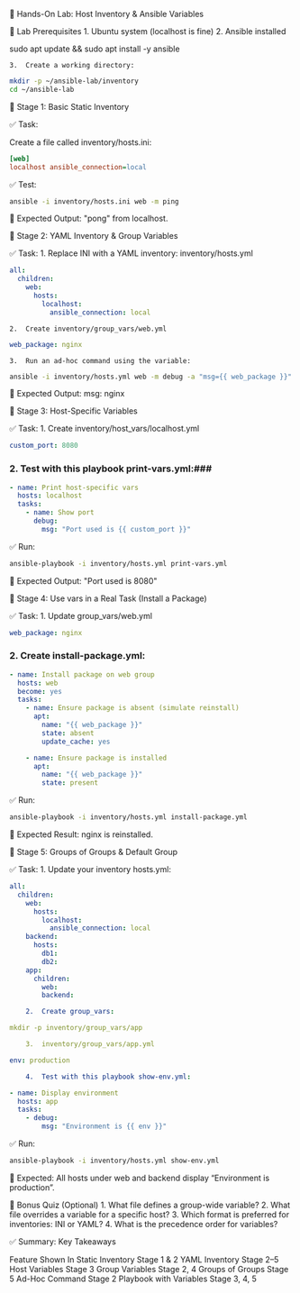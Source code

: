 🧪 Hands-On Lab: Host Inventory & Ansible Variables

🧩 Lab Prerequisites
	1.	Ubuntu system (localhost is fine)
	2.	Ansible installed

sudo apt update && sudo apt install -y ansible


	3.	Create a working directory:
```bash
mkdir -p ~/ansible-lab/inventory
cd ~/ansible-lab
```

🔹 Stage 1: Basic Static Inventory

✅ Task:

Create a file called inventory/hosts.ini:
```ini
[web]
localhost ansible_connection=local
```
✅ Test:
```bash
ansible -i inventory/hosts.ini web -m ping
```
🧠 Expected Output: "pong" from localhost.

🔹 Stage 2: YAML Inventory & Group Variables

✅ Task:
	1.	Replace INI with a YAML inventory: inventory/hosts.yml
```yaml
all:
  children:
    web:
      hosts:
        localhost:
          ansible_connection: local
```
	2.	Create inventory/group_vars/web.yml
```yaml
web_package: nginx
```
	3.	Run an ad-hoc command using the variable:
```bash
ansible -i inventory/hosts.yml web -m debug -a "msg={{ web_package }}"
```
🧠 Expected Output: msg: nginx

🔹 Stage 3: Host-Specific Variables

✅ Task:
	1.	Create inventory/host_vars/localhost.yml
```yaml
custom_port: 8080
```
### 2.	Test with this playbook print-vars.yml:###
```yaml
- name: Print host-specific vars
  hosts: localhost
  tasks:
    - name: Show port
      debug:
        msg: "Port used is {{ custom_port }}"
```
✅ Run:
```bash
ansible-playbook -i inventory/hosts.yml print-vars.yml
```
🧠 Expected Output: "Port used is 8080"

🔹 Stage 4: Use vars in a Real Task (Install a Package)

✅ Task:
	1.	Update group_vars/web.yml
```yaml
web_package: nginx
```
### 2.	Create install-package.yml: ####
```yaml
- name: Install package on web group
  hosts: web
  become: yes
  tasks:
    - name: Ensure package is absent (simulate reinstall)
      apt:
        name: "{{ web_package }}"
        state: absent
        update_cache: yes

    - name: Ensure package is installed
      apt:
        name: "{{ web_package }}"
        state: present
```
✅ Run:
```bash
ansible-playbook -i inventory/hosts.yml install-package.yml
```
🧠 Expected Result: nginx is reinstalled.

🔹 Stage 5: Groups of Groups & Default Group

✅ Task:
	1.	Update your inventory hosts.yml:
```yaml
all:
  children:
    web:
      hosts:
        localhost:
          ansible_connection: local
    backend:
      hosts:
        db1:
        db2:
    app:
      children:
        web:
        backend:

	2.	Create group_vars:

mkdir -p inventory/group_vars/app

	3.	inventory/group_vars/app.yml

env: production

	4.	Test with this playbook show-env.yml:

- name: Display environment
  hosts: app
  tasks:
    - debug:
        msg: "Environment is {{ env }}"
```
✅ Run:
```bash
ansible-playbook -i inventory/hosts.yml show-env.yml
```
🧠 Expected: All hosts under web and backend display “Environment is production”.

📝 Bonus Quiz (Optional)
	1.	What file defines a group-wide variable?
	2.	What file overrides a variable for a specific host?
	3.	Which format is preferred for inventories: INI or YAML?
	4.	What is the precedence order for variables?

✅ Summary: Key Takeaways

Feature	Shown In
Static Inventory	Stage 1 & 2
YAML Inventory	Stage 2–5
Host Variables	Stage 3
Group Variables	Stage 2, 4
Groups of Groups	Stage 5
Ad-Hoc Command	Stage 2
Playbook with Variables	Stage 3, 4, 5

